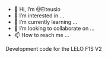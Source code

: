 - 👋 Hi, I’m @Elteusio
- 👀 I’m interested in ...
- 🌱 I’m currently learning ...
- 💞️ I’m looking to collaborate on ...
- 📫 How to reach me ...

Development code for the LELO F1S V2
<!---
Elteusio/Elteusio is a ✨ special ✨ repository because its `README.md` (this file) appears on your GitHub profile.
You can click the Preview link to take a look at your changes.
--->
